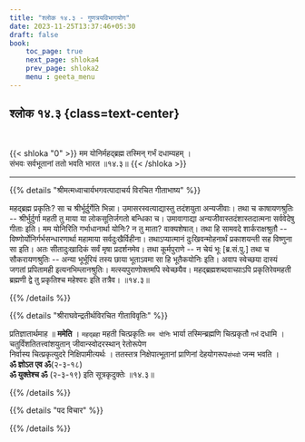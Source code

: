 ```yaml
---
title: "श्लोक १४.३ - गुणत्रयविभागयोग"
date: 2023-11-25T13:37:46+05:30
draft: false
book:
    toc_page: true
    next_page: shloka4
    prev_page: shloka2
    menu : geeta_menu
---
```




## श्लोक १४.३ {class=text-center}

<br/>

{{< shloka  "0"  >}}
मम योनिर्महद्ब्रह्म तस्मिन् गर्भं दधाम्यहम् ।  
संभवः सर्वभूतानां ततो भवति भारत ॥१४.३॥
{{< /shloka >}}

---


{{% details "श्रीमत्मध्वाचार्यभगवत्पादाचर्य विरचित  गीताभाष्य" %}}

महद्ब्रह्म प्रकृतिः? सा च श्रीर्भूर्दुर्गेति भिन्ना। 
उमासरस्वत्याद्यास्तु तदंशयुता अन्यजीवाः। 
तथा च काषायणश्रुतिः -- श्रीर्भुर्दुर्गा महती तु माया या 
लोकसूतिर्जगतो बन्धिका च। उमावागाद्या अन्यजीवास्तदंशास्तदात्मना 
सर्ववेदेषु गीताः इति। मम योनिरिति गर्भाधानार्था योनिः?
न तु माता? वाक्यशेषात्। तथा हि सामवदे शार्कराक्षश्रुतौ -- 
विष्णोर्योनिर्गर्भसन्धारणार्था महामाया सर्वदुःखैर्विहीना। 
तथाऽप्यात्मानं दुःखिवन्मोहनार्थं प्रकाशयन्ती सह विष्णुना सा 
इति। अतः सीतादुःखादिकं सर्वं मृषा प्रदर्शनमेव। तथा कूर्मपुराणे 
-- न चेयं भूः [ब्र.सं.पु.] तथा च सौकरायणश्रुतिः -- अन्या 
भूर्भूरियं तस्य छाया भूताऽवमा सा हि भूतैकयोनिः इति। अवाप 
स्वेच्छया दास्यं जगतां प्रपितामही इत्यनभिम्लानश्रुतिः। 
मत्स्यपुराणोक्तमपि स्वेच्छयैव। महद्ब्रह्मशब्दवाच्या़ऽपि 
प्रकृतिरेवमहती ब्रह्मणी द्वे तु प्रकृतिश्च महेश्वरः इति 
तत्रैव।  ॥१४.३॥

{{% /details %}}



{{% details "श्रीराघवेन्द्रतीर्थविरचित गीताविवृतिः" %}}

प्रतिज्ञातार्थमाह ॥ **ममेति** । `महद्‌ब्रहा` महती चित्प्रकृतिः 
`मम योनिः` भार्या तस्मिन्ब्रह्मणि चित्प्रकृतौ `गर्भं` दधामि । 
चतुर्विंशतितत्त्वांशयुतान्‌ जीवान्स्वोदरस्थान्‌ रेतोरूपेण  
निर्वास्य चित्प्रकृत्युदरे निक्षिपामीत्यर्थः । 
ततस्तत्र निक्षेपात्भूतानां प्राणिनां देहयोगरूप`संभवो` जन्म 
भवति ।   
**ॐ ज्ञोऽत एव ॐ**(२-३-१८)   
**ॐ युक्तेश्च ॐ** (२-३-१९) इति सूत्रकृदुक्तेः ॥१४.३॥

{{% /details %}}



{{% details "पद विचार" %}}


{{% /details %}}

